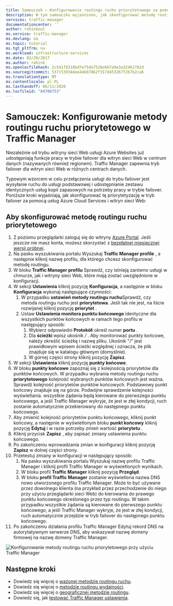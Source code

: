 ```yaml
---
title: Samouczek — Konfigurowanie routingu ruchu priorytetowego za pomocą usługi Azure Traffic Manager
description: W tym samouczku wyjaśniono, jak skonfigurować metodę routingu ruchu priorytetowego w Traffic Manager
services: traffic-manager
documentationcenter: ''
author: rohinkoul
ms.service: traffic-manager
ms.devlang: na
ms.topic: tutorial
ms.tgt_pltfrm: na
ms.workload: infrastructure-services
ms.date: 03/20/2017
ms.author: rohink
ms.openlocfilehash: 2c541f8318bd7e75de7526e6b7a9e3a32462782d
ms.sourcegitcommit: 537c539344ee44b07862f317d453267f2b7b2ca6
ms.translationtype: MT
ms.contentlocale: pl-PL
ms.lasthandoff: 06/11/2020
ms.locfileid: "84706753"
---
```

# <a name="tutorial-configure-priority-traffic-routing-method-in-traffic-manager"></a>Samouczek: Konfigurowanie metody routingu ruchu priorytetowego w Traffic Manager

Niezależnie od trybu witryny sieci Web usługi Azure Websites już udostępniają funkcje pracy w trybie failover dla witryn sieci Web w centrum danych (nazywanych również regionem). Traffic Manager zapewnia tryb failover dla witryn sieci Web w różnych centrach danych.

Typowym wzorcem w celu przełączenia usługi do trybu failover jest wysyłanie ruchu do usługi podstawowej i udostępnianie zestawu identycznych usług kopii zapasowych na potrzeby pracy w trybie failover. Poniższe kroki wyjaśniają, jak skonfigurować tę priorytetyzację w tryb failover za pomocą usług Azure Cloud Services i witryn sieci Web:

## <a name="to-configure-the-priority-traffic-routing-method"></a>Aby skonfigurować metodę routingu ruchu priorytetowego

1. Z poziomu przeglądarki zaloguj się do witryny [Azure Portal](https://portal.azure.com). Jeśli jeszcze nie masz konta, możesz skorzystać z [bezpłatnej miesięcznej wersji próbnej](https://azure.microsoft.com/free/). 
2. Na pasku wyszukiwania portalu Wyszukaj **Traffic Manager profile** , a następnie kliknij nazwę profilu, dla którego chcesz skonfigurować metodę routingu.
3. W bloku **Traffic Manager profilu** Sprawdź, czy istnieją zarówno usługi w chmurze, jak i witryny sieci Web, które mają zostać uwzględnione w konfiguracji.
4. W sekcji **Ustawienia** kliknij pozycję **Konfiguracja**, a następnie w bloku **Konfiguracja** wykonaj następujące czynności:
    1. W przypadku **ustawień metody routingu ruchu**Sprawdź, czy metoda routingu ruchu jest **priorytetowa**. Jeśli tak nie jest, na liście rozwijanej kliknij pozycję **priorytet** .
    2. Ustaw **Ustawienia monitora punktu końcowego** identyczne dla wszystkich punktów końcowych w ramach tego profilu w następujący sposób:
        1. Wybierz odpowiedni **Protokół**i określ numer **portu** . 
        2. Dla **ścieżki** wpisz ukośnik */* . Aby monitorować punkty końcowe, należy określić ścieżkę i nazwę pliku. Ukośnik "/" jest prawidłowym wpisem ścieżki względnej i oznacza, że plik znajduje się w katalogu głównym (domyślnie).
        3. W górnej części strony kliknij pozycję **Zapisz**.
5. W sekcji **Ustawienia** kliknij pozycję **punkty końcowe**.
6. W bloku **punkty końcowe** zapoznaj się z kolejnością priorytetów dla punktów końcowych. W przypadku wybrania metody routingu ruchu **priorytetowego** kolejność wybranych punktów końcowych jest ważna. Sprawdź kolejność priorytetów punktów końcowych.  Podstawowy punkt końcowy znajduje się na górze. Podwójne sprawdzenie kolejności wyświetlania. wszystkie żądania będą kierowane do pierwszego punktu końcowego, a jeśli Traffic Manager wykryje, że jest w złej kondycji, ruch zostanie automatycznie przekierowany do następnego punktu końcowego. 
7. Aby zmienić kolejność priorytetów punktu końcowego, kliknij punkt końcowy, a następnie w wyświetlonym bloku **punkt końcowy** kliknij pozycję **Edytuj** i w razie potrzeby zmień wartość **priorytetu** . 
8. Kliknij przycisk **Zapisz** , aby zapisać zmiany ustawienia punktu końcowego.
9. Po zakończeniu wprowadzania zmian w konfiguracji kliknij pozycję **Zapisz** w dolnej części strony.
10. Przetestuj zmiany w konfiguracji w następujący sposób:
    1.  Na pasku wyszukiwania portalu Wyszukaj nazwę profilu Traffic Manager i kliknij profil Traffic Manager w wyświetlonych wynikach.
    2.  W bloku profil **Traffic Manager** kliknij pozycję **Przegląd**.
    3.  W bloku **profil Traffic Manager** zostanie wyświetlona nazwa DNS nowo utworzonego profilu Traffic Manager. Może to być używane przez dowolnego klienta (na przykład przez przechodzenie do niego przy użyciu przeglądarki sieci Web) do kierowania do prawego punktu końcowego określonego przez typ routingu. W takim przypadku wszystkie żądania są kierowane do pierwszego punktu końcowego, a jeśli Traffic Manager wykryje, że jest w złej kondycji, ruch automatycznie przejdzie w tryb failover do następnego punktu końcowego.
11. Po zakończeniu działania profilu Traffic Manager Edytuj rekord DNS na autorytatywnym serwerze DNS, aby wskazywał nazwę domeny firmowej na nazwę domeny Traffic Manager.

![Konfigurowanie metody routingu ruchu priorytetowego przy użyciu Traffic Manager][1]

## <a name="next-steps"></a>Następne kroki


- Dowiedz się więcej o [ważonej metodzie routingu ruchu](traffic-manager-configure-weighted-routing-method.md).
- Dowiedz się więcej o [metodzie routingu wydajności](traffic-manager-configure-performance-routing-method.md).
- Dowiedz się więcej o [geograficznej metodzie routingu](traffic-manager-configure-geographic-routing-method.md).
- Dowiedz się, jak [testować Traffic Manager ustawienia](traffic-manager-testing-settings.md).

<!--Image references-->
[1]: ./media/traffic-manager-priority-routing-method/traffic-manager-priority-routing-method.png